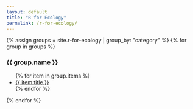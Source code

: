 ```yaml
---
layout: default
title: "R for Ecology"
permalink: /r-for-ecology/
---
```


{% assign groups = site.r-for-ecology | group_by: "category" %}
{% for group in groups %}
  <h3>{{ group.name }}</h3>
  <ul>
    {% for item in group.items %}
      <li><a href="{{ item.url }}">{{ item.title }}</a></li>
    {% endfor %}
  </ul>
{% endfor %}
